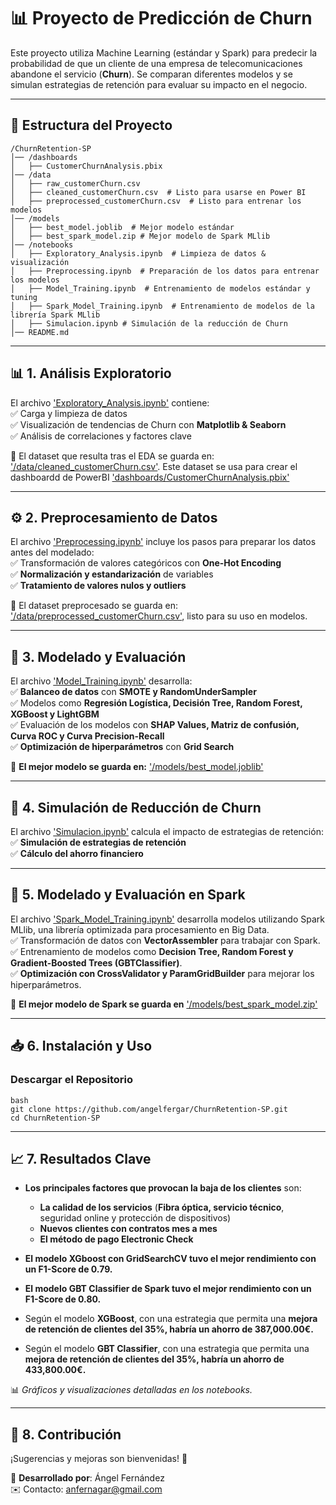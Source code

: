 # 📊 Proyecto de Predicción de Churn

Este proyecto utiliza Machine Learning (estándar y Spark) para predecir la probabilidad de que un cliente de una empresa de telecomunicaciones abandone el servicio (**Churn**). Se comparan diferentes modelos y se simulan estrategias de retención para evaluar su impacto en el negocio.

---

## 📌 **Estructura del Proyecto**

```
/ChurnRetention-SP
│── /dashboards
│   ├── CustomerChurnAnalysis.pbix
│── /data
│   ├── raw_customerChurn.csv
│   ├── cleaned_customerChurn.csv  # Listo para usarse en Power BI
│   ├── preprocessed_customerChurn.csv  # Listo para entrenar los modelos 
│── /models
│   ├── best_model.joblib  # Mejor modelo estándar
│   ├── best_spark_model.zip # Mejor modelo de Spark MLlib
│── /notebooks
│   ├── Exploratory_Analysis.ipynb  # Limpieza de datos & visualización
│   ├── Preprocessing.ipynb  # Preparación de los datos para entrenar los modelos
│   ├── Model_Training.ipynb  # Entrenamiento de modelos estándar y tuning
│   ├── Spark_Model_Training.ipynb  # Entrenamiento de modelos de la librería Spark MLlib
│   ├── Simulacion.ipynb # Simulación de la reducción de Churn  
│── README.md
```

---

## 📊 **1. Análisis Exploratorio**
El archivo ['Exploratory_Analysis.ipynb'](notebooks/Exploratory_Analysis.ipynb) contiene:  
✅ Carga y limpieza de datos  
✅ Visualización de tendencias de Churn con **Matplotlib & Seaborn**  
✅ Análisis de correlaciones y factores clave   

📌 El dataset que resulta tras el EDA se guarda en: ['/data/cleaned_customerChurn.csv'](/data/cleaned_customerChurn.csv). Este dataset se usa para crear el dashboardd de PowerBI ['dashboards/CustomerChurnAnalysis.pbix'](dashboards/CustomerChurnAnalysis.pbix)

---

## ⚙️ **2. Preprocesamiento de Datos**
El archivo ['Preprocessing.ipynb'](notebooks/Preprocessing.ipynb) incluye los pasos para preparar los datos antes del modelado:  
✅ Transformación de valores categóricos con **One-Hot Encoding**  
✅ **Normalización y estandarización** de variables  
✅ **Tratamiento de valores nulos y outliers**

📌 El dataset preprocesado se guarda en: ['/data/preprocessed_customerChurn.csv'](/data/preprocessed_customerChurn.csv), listo para su uso en modelos.  

---

## 🤖 **3. Modelado y Evaluación**
El archivo ['Model_Training.ipynb'](notebooks/Model_Training.ipynb) desarrolla:  
✅ **Balanceo de datos** con **SMOTE y RandomUnderSampler**  
✅ Modelos como **Regresión Logística, Decisión Tree, Random Forest, XGBoost y LightGBM**  
✅ Evaluación de los modelos con **SHAP Values, Matriz de confusión, Curva ROC y Curva Precision-Recall**  
✅ **Optimización de hiperparámetros** con **Grid Search**

📌 **El mejor modelo se guarda en:** ['/models/best_model.joblib'](/models/best_model.joblib)

---

## 🎯 **4. Simulación de Reducción de Churn**
 
El archivo ['Simulacion.ipynb'](notebooks/Simulacion.ipynb) calcula el impacto de estrategias de retención:  
✅ **Simulación de estrategias de retención**  
✅ **Cálculo del ahorro financiero**

---

## 🤖 **5. Modelado y Evaluación en Spark**
El archivo ['Spark_Model_Training.ipynb'](notebooks/Spark_Model_Training.ipynb) desarrolla modelos utilizando Spark MLlib, una librería optimizada para procesamiento en Big Data.  
✅ Transformación de datos con **VectorAssembler** para trabajar con Spark.  
✅ Entrenamiento de modelos como **Decision Tree, Random Forest y Gradient-Boosted Trees (GBTClassifier)**.    
✅ **Optimización con CrossValidator y ParamGridBuilder** para mejorar los hiperparámetros.  

📌 **El mejor modelo de Spark se guarda en** ['/models/best_spark_model.zip'](/models/best_spark_model.zip)

---

## 📥 **6. Instalación y Uso**
### **Descargar el Repositorio**
```
bash
git clone https://github.com/angelfergar/ChurnRetention-SP.git
cd ChurnRetention-SP
```

---

## 📈 **7. Resultados Clave**
* **Los principales factores que provocan la baja de los clientes** son:
  * **La calidad de los servicios** (**Fibra óptica, servicio técnico**, seguridad online y protección de dispositivos)
  * **Nuevos clientes con contratos mes a mes**
  * **El método de pago Electronic Check**
    
* **El modelo XGboost con GridSearchCV tuvo el mejor rendimiento con un F1-Score de 0.79.**
* **El modelo GBT Classifier de Spark tuvo el mejor rendimiento con un F1-Score de 0.80.**
* Según el modelo **XGBoost**, con una estrategia que permita una **mejora de retención de clientes del 35%, habría un ahorro de 387,000.00€.**
* Según el modelo **GBT Classifier**, con una estrategia que permita una **mejora de retención de clientes del 35%, habría un ahorro de 433,800.00€.**

📊 _Gráficos y visualizaciones detalladas en los notebooks._

---

## 🤝 **8. Contribución**
¡Sugerencias y mejoras son bienvenidas! 🚀

📌 **Desarrollado por**: Ángel Fernández  
✉️ Contacto: anfernagar@gmail.com
